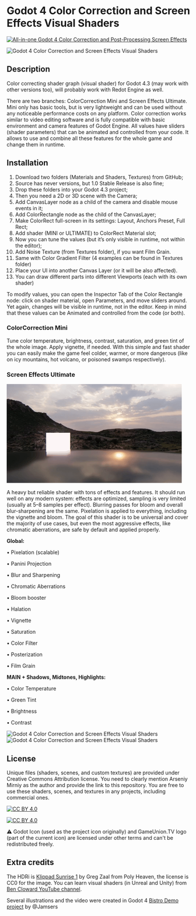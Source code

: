 # Godot 4 Color Correction and Screen Effects Visual Shaders

[![All-in-one Godot 4 Color Correction and Post-Processing Screen Effects](https://img.youtube.com/vi/38JYL-KEEoc/maxresdefault.jpg)](http://www.youtube.com/watch?v=38JYL-KEEoc "All-in-one Godot 4 Color Correction and Post-Processing Screen Effects")

![Godot 4 Color Correction and Screen Effects Visual Shaders](https://github.com/ArseniyMirniy/Godot-4-Free-Color-Correction-and-Screen-Effects-Visual-Shader/blob/main/Extras/Godot_4_Color_Correction_and_Screen_Effects_Visual_Shader_Overview.jpg)

## Description

Color correcting shader graph (visual shader) for Godot 4.3 (may work with other versions too), will probably work with Redot Engine as well.

There are two branches: ColorCorrection Mini and Screen Effects Ultimate. Mini only has basic tools, but is very lightweight and can be used without any noticeable performance costs on any platform. Color correction works similar to video editing software and is fully compatible with basic environment and camera features of Godot Engine. All values have sliders (shader parameters) that can be animated and controlled from your code. It allows to use and combine all these features for the whole game and change them in runtime.

## Installation
1. Download two folders (Materials and Shaders, Textures) from GitHub;
2. Source has never versions, but 1.0 Stable Release is also fine;
3. Drop these folders into your Godot 4.3 project;
4. Then you need a 2D or 3D scene with the Camera;
5. Add CanvasLayer node as a child of the camera and disable mouse events in it;
6. Add ColorRectangle node as the child of the CanvasLayer;
7. Make ColorRect full-screen in its settings: Layout, Anchors Preset, Full Rect;
8. Add shader (MINI or ULTIMATE) to ColorRect Material slot;
9. Now you can tune the values (but it’s only visible in runtime, not within the editor);
10. Add Noise Texture (from Textures folder), if you want Film Grain.
11. Same with Color Gradient Filter (4 examples can be found in Textures folder)
12. Place your UI into another Canvas Layer (or it will be also affected).
13. You can draw different parts into different Viewports (each with its own shader)

To modify values, you can open the Inspector Tab of the Color Rectangle node: click on shader material, open Parameters, and move sliders around. Yet again, changes will be visible in runtime, not in the editor. Keep in mind that these values can be Animated and controlled from the code (or both).

### ColorCorrection Mini
Tune color temperature, brightness, contrast, saturation, and green tint of the whole image. Apply vignette, if needed. With this simple and fast shader you can easily make the game feel colder, warmer, or more dangerous (like on icy mountains, hot volcano, or poisoned swamps respectively).

### Screen Effects Ultimate

![Godot 4 Panini Projection](https://github.com/ArseniyMirniy/Godot-4-Color-Correction-and-Screen-Effects/blob/main/Extras/Panini.gif)

A heavy but reliable shader with tons of effects and features. It should run well on any modern system: effects are optimized, sampling is very limited (usually at 5–8 samples per effect). Blurring passes for bloom and overall blur-sharpening are the same. Pixelation is applied to everything, including the vignette and bloom. The goal of this shader is to be universal and cover the majority of use cases, but even the most aggressive effects, like chromatic aberrations, are safe by default and applied properly.

**Global:**

• Pixelation (scalable)

• Panini Projection

• Blur and Sharpening

• Chromatic Aberrations

• Bloom booster

• Halation

• Vignette 

• Saturation

• Color Filter

• Posterization

• Film Grain

**MAIN + Shadows, Midtones, Highlights:**

• Color Temperature

• Green Tint

• Brightness

• Contrast

![Godot 4 Color Correction and Screen Effects Visual Shaders](https://github.com/ArseniyMirniy/Godot-4-Free-Color-Correction-and-Screen-Effects-Visual-Shader/blob/main/Extras/Bistro.jpg)
![Godot 4 Color Correction and Screen Effects Visual Shaders](https://github.com/ArseniyMirniy/Godot-4-Free-Color-Correction-and-Screen-Effects-Visual-Shader/blob/main/Extras/Bistro2.jpg)

## License

Unique files (shaders, scenes, and custom textures) are provided under Creative Commons Attribution license. You need to clearly mention Arseniy Mirniy as the author and provide the link to this repository. You are free to use these shaders, scenes, and textures in any projects, including commercial ones.

[![CC BY 4.0][cc-by-shield]][cc-by]

[![CC BY 4.0][cc-by-image]][cc-by]

[cc-by]: http://creativecommons.org/licenses/by/4.0/
[cc-by-image]: https://i.creativecommons.org/l/by/4.0/88x31.png
[cc-by-shield]: https://img.shields.io/badge/License-CC%20BY%204.0-lightgrey.svg

⚠️ Godot Icon (used as the project icon originally) and GameUnion.TV logo (part of the current icon) are licensed under other terms and can't be redistributed freely.

## Extra credits

The HDRi is [Klippad Sunrise 1](https://polyhaven.com/a/klippad_sunrise_1) by Greg Zaal from Poly Heaven, the license is CC0 for the image.
You can learn visual shaders (in Unreal and Unity) from [Ben Cloward YouTube channel](https://www.youtube.com/watch?v=ipKQt0BxQSA&list=PL78XDi0TS4lGORvoEKCyw_6dO9tzlu6Ox).

Several illustrations and the video were created in Godot 4 [Bistro Demo project](https://github.com/Jamsers/Bistro-Demo-Tweaked) by @Jamsers
